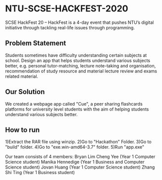 # NTU-SCSE-HACKFEST-2020

SCSE HackFest 20  – HackFest is a 4-day event that pushes NTU’s digital initiative through tackling real-life issues through programming.

## Problem Statement
Students sometimes have difficulty understanding certain subjects at school. Design an app that helps students understand various subjects better, e.g. personal tutor-matching, lecture note-taking and organisation, recommendation of study resource and material lecture review and exams related material.

## Our Solution
We created a webpage app called "Cue", a peer sharing flashcards platforms for university level students with the aim of helping students understand various subjects better.

## How to run
1)Extract the RAR file using winzip.
2)Go to "Hackathon" Folder.
3)Go to "build" folder.
4)Go to "exe.win-amd64-3.7" folder.
5)Run "app.exe"

Our team consists of 4 members: 
Bryan Lim Cheng Yee (Year 1 Computer Science student)
Manika Hennedige (Year 1 Business and Computer Science student)
Jovan Huang (Year 1 Computer Science student)
Zhang Shi Ting (Year 1 Business student)
